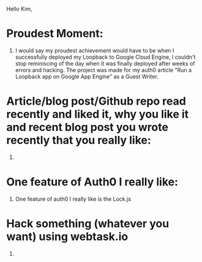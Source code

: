 Hello Kim,

# Proudest Moment:
1. I would say my proudest achievement would have to be when I successfully deployed my Loopback to Google Cloud Engine, I couldn't stop reminiscing of the day when it was finally deployed after weeks of errors and hacking. The project was made for my auth0 article "Run a Loopback app on Google App Engine" as a Guest Writer.

# Article/blog post/Github repo read recently and liked it, why you like it and recent blog post you wrote recently that you really like:
1. 

# One feature of Auth0 I really like:

1. One feature of auth0 I really like is the Lock.js

# Hack something (whatever you want) using webtask.io
1. 